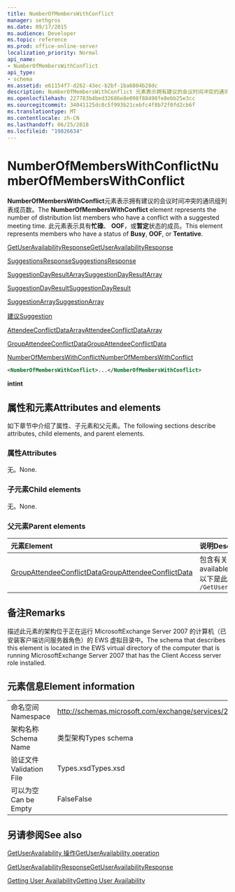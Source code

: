 ```yaml
---
title: NumberOfMembersWithConflict
manager: sethgros
ms.date: 09/17/2015
ms.audience: Developer
ms.topic: reference
ms.prod: office-online-server
localization_priority: Normal
api_name:
- NumberOfMembersWithConflict
api_type:
- schema
ms.assetid: e61154f7-d262-43ec-b2bf-1ba6804b28dc
description: NumberOfMembersWithConflict 元素表示拥有建议的会议时间冲突的通讯组列表成员数。 此元素表示具有忙碌、 OOF，或暂定状态的成员。
ms.openlocfilehash: 227783b4bed32686e8e098f88498fe8ebb25e3cc
ms.sourcegitcommit: 34041125dc8c5f993b21cebfc4f8b72f0fd2cb6f
ms.translationtype: MT
ms.contentlocale: zh-CN
ms.lasthandoff: 06/25/2018
ms.locfileid: "19826634"
---
```

# <a name="numberofmemberswithconflict"></a><span data-ttu-id="b6985-104">NumberOfMembersWithConflict</span><span class="sxs-lookup"><span data-stu-id="b6985-104">NumberOfMembersWithConflict</span></span>

<span data-ttu-id="b6985-105">**NumberOfMembersWithConflict**元素表示拥有建议的会议时间冲突的通讯组列表成员数。</span><span class="sxs-lookup"><span data-stu-id="b6985-105">The **NumberOfMembersWithConflict** element represents the number of distribution list members who have a conflict with a suggested meeting time.</span></span> <span data-ttu-id="b6985-106">此元素表示具有**忙碌**、 **OOF**，或**暂定**状态的成员。</span><span class="sxs-lookup"><span data-stu-id="b6985-106">This element represents members who have a status of **Busy**, **OOF**, or **Tentative**.</span></span>
  
[<span data-ttu-id="b6985-107">GetUserAvailabilityResponse</span><span class="sxs-lookup"><span data-stu-id="b6985-107">GetUserAvailabilityResponse</span></span>](getuseravailabilityresponse.md)
  
[<span data-ttu-id="b6985-108">SuggestionsResponse</span><span class="sxs-lookup"><span data-stu-id="b6985-108">SuggestionsResponse</span></span>](suggestionsresponse.md)
  
[<span data-ttu-id="b6985-109">SuggestionDayResultArray</span><span class="sxs-lookup"><span data-stu-id="b6985-109">SuggestionDayResultArray</span></span>](suggestiondayresultarray.md)
  
[<span data-ttu-id="b6985-110">SuggestionDayResult</span><span class="sxs-lookup"><span data-stu-id="b6985-110">SuggestionDayResult</span></span>](suggestiondayresult.md)
  
[<span data-ttu-id="b6985-111">SuggestionArray</span><span class="sxs-lookup"><span data-stu-id="b6985-111">SuggestionArray</span></span>](suggestionarray.md)
  
[<span data-ttu-id="b6985-112">建议</span><span class="sxs-lookup"><span data-stu-id="b6985-112">Suggestion</span></span>](suggestion.md)
  
[<span data-ttu-id="b6985-113">AttendeeConflictDataArray</span><span class="sxs-lookup"><span data-stu-id="b6985-113">AttendeeConflictDataArray</span></span>](attendeeconflictdataarray.md)
  
[<span data-ttu-id="b6985-114">GroupAttendeeConflictData</span><span class="sxs-lookup"><span data-stu-id="b6985-114">GroupAttendeeConflictData</span></span>](groupattendeeconflictdata.md)
  
[<span data-ttu-id="b6985-115">NumberOfMembersWithConflict</span><span class="sxs-lookup"><span data-stu-id="b6985-115">NumberOfMembersWithConflict</span></span>](numberofmemberswithconflict.md)
  
```xml
<NumberOfMembersWithConflict>...</NumberOfMembersWithConflict>
```

 <span data-ttu-id="b6985-116">**int**</span><span class="sxs-lookup"><span data-stu-id="b6985-116">**int**</span></span>
## <a name="attributes-and-elements"></a><span data-ttu-id="b6985-117">属性和元素</span><span class="sxs-lookup"><span data-stu-id="b6985-117">Attributes and elements</span></span>

<span data-ttu-id="b6985-118">如下章节中介绍了属性、子元素和父元素。</span><span class="sxs-lookup"><span data-stu-id="b6985-118">The following sections describe attributes, child elements, and parent elements.</span></span>
  
### <a name="attributes"></a><span data-ttu-id="b6985-119">属性</span><span class="sxs-lookup"><span data-stu-id="b6985-119">Attributes</span></span>

<span data-ttu-id="b6985-120">无。</span><span class="sxs-lookup"><span data-stu-id="b6985-120">None.</span></span>
  
### <a name="child-elements"></a><span data-ttu-id="b6985-121">子元素</span><span class="sxs-lookup"><span data-stu-id="b6985-121">Child elements</span></span>

<span data-ttu-id="b6985-122">无。</span><span class="sxs-lookup"><span data-stu-id="b6985-122">None.</span></span>
  
### <a name="parent-elements"></a><span data-ttu-id="b6985-123">父元素</span><span class="sxs-lookup"><span data-stu-id="b6985-123">Parent elements</span></span>

|<span data-ttu-id="b6985-124">**元素**</span><span class="sxs-lookup"><span data-stu-id="b6985-124">**Element**</span></span>|<span data-ttu-id="b6985-125">**说明**</span><span class="sxs-lookup"><span data-stu-id="b6985-125">**Description**</span></span>|
|:-----|:-----|
|[<span data-ttu-id="b6985-126">GroupAttendeeConflictData</span><span class="sxs-lookup"><span data-stu-id="b6985-126">GroupAttendeeConflictData</span></span>](groupattendeeconflictdata.md) <br/> |<span data-ttu-id="b6985-127">包含有关可用的用户数、 用户拥有冲突，数和不具有可用性信息通讯组列表中建议的会议时间的用户数的聚合冲突信息。</span><span class="sxs-lookup"><span data-stu-id="b6985-127">Contains aggregate conflict information about the number of users who are available, the number of users who have conflicts, and the number of users who do not have availability information in a distribution list for a suggested meeting time.</span></span>  <br/> <span data-ttu-id="b6985-128">以下是此元素的 XPath 表达式：</span><span class="sxs-lookup"><span data-stu-id="b6985-128">The following is the XPath expression to this element:</span></span>  <br/>  `/GetUserAvailabilityResponse/SuggestionsResponse/SuggestionDayResultArray/SuggestionDayResult[i]/SuggestionArray/Suggestion[i]/AttendeeConflictDataArray/GroupAttendeeConflictData[i]` <br/> |
   
## <a name="remarks"></a><span data-ttu-id="b6985-129">备注</span><span class="sxs-lookup"><span data-stu-id="b6985-129">Remarks</span></span>

<span data-ttu-id="b6985-130">描述此元素的架构位于正在运行 MicrosoftExchange Server 2007 的计算机（已安装客户端访问服务器角色）的 EWS 虚拟目录中。</span><span class="sxs-lookup"><span data-stu-id="b6985-130">The schema that describes this element is located in the EWS virtual directory of the computer that is running MicrosoftExchange Server 2007 that has the Client Access server role installed.</span></span>
  
## <a name="element-information"></a><span data-ttu-id="b6985-131">元素信息</span><span class="sxs-lookup"><span data-stu-id="b6985-131">Element information</span></span>

|||
|:-----|:-----|
|<span data-ttu-id="b6985-132">命名空间</span><span class="sxs-lookup"><span data-stu-id="b6985-132">Namespace</span></span>  <br/> |http://schemas.microsoft.com/exchange/services/2006/types  <br/> |
|<span data-ttu-id="b6985-133">架构名称</span><span class="sxs-lookup"><span data-stu-id="b6985-133">Schema Name</span></span>  <br/> |<span data-ttu-id="b6985-134">类型架构</span><span class="sxs-lookup"><span data-stu-id="b6985-134">Types schema</span></span>  <br/> |
|<span data-ttu-id="b6985-135">验证文件</span><span class="sxs-lookup"><span data-stu-id="b6985-135">Validation File</span></span>  <br/> |<span data-ttu-id="b6985-136">Types.xsd</span><span class="sxs-lookup"><span data-stu-id="b6985-136">Types.xsd</span></span>  <br/> |
|<span data-ttu-id="b6985-137">可以为空</span><span class="sxs-lookup"><span data-stu-id="b6985-137">Can be Empty</span></span>  <br/> |<span data-ttu-id="b6985-138">False</span><span class="sxs-lookup"><span data-stu-id="b6985-138">False</span></span>  <br/> |
   
## <a name="see-also"></a><span data-ttu-id="b6985-139">另请参阅</span><span class="sxs-lookup"><span data-stu-id="b6985-139">See also</span></span>



[<span data-ttu-id="b6985-140">GetUserAvailability 操作</span><span class="sxs-lookup"><span data-stu-id="b6985-140">GetUserAvailability operation</span></span>](getuseravailability-operation.md)
  
[<span data-ttu-id="b6985-141">GetUserAvailabilityResponse</span><span class="sxs-lookup"><span data-stu-id="b6985-141">GetUserAvailabilityResponse</span></span>](getuseravailabilityresponse.md)


[<span data-ttu-id="b6985-142">Getting User Availability</span><span class="sxs-lookup"><span data-stu-id="b6985-142">Getting User Availability</span></span>](http://msdn.microsoft.com/library/d4133fcb-9b0f-4e6b-aadf-a389da83516a%28Office.15%29.aspx)

